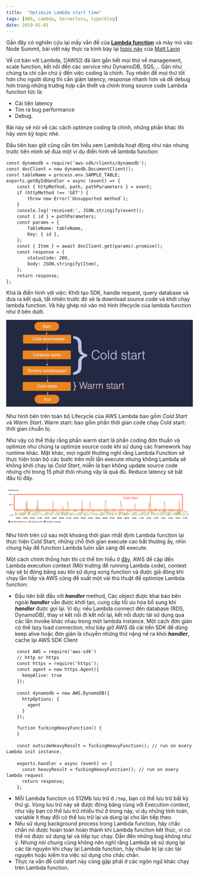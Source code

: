 ```yaml
---
title:  "Optimize Lambda start time"
tags: [AWS, Lambda, Serverless, type/blog]
date: 2019-01-01
---
```


Gần đây có nghiên cứu lại mấy vấn đề của **[Lambda function](https://aws.amazon.com/lambda/)** và mày mò vào Node
Summit, bài viết này thực ra trình bày
lại [topic này](https://vimeo.com/287511222?fbclid=IwAR31W61fC-MJcXiPdT4ywMKX-ccKiAzviQogcOaivyGpPzcj5vY16A6obCw)
của [Matt Lavin
](https://www.linkedin.com/in/mdlavin/)

Về cơ bản với Lambda, [[AWS]] đã làm gần hết mọi thứ về management, scale function, kết nối đến các service như DynamoDB,
SQS,... Gần như chúng ta chỉ cần chú ý đến việc coding là chính. Tuy nhiên để mọi thứ tốt hơn cho người dùng thì cần
giảm latency, response nhanh hơn và dễ debug hơn trong những trường hợp cần thiết và chính trong source code Lambda
function tức là:

* Cải tiện latency
* Tìm ra bug performance
* Debug.

Bài này sẽ nói về các cách optimze coding là chính, những phần khác thì hãy xem kỹ topic nhé.

Đầu tiên bao giờ cũng cần tìm hiểu xem Lambda hoạt động như nào nhưng trước tiên mình sẽ đưa một ví dụ điển hình về
lambda function:

```nodejs
const dynamodb = require('aws-sdk/clients/dynamodb');
const docClient = new dynamodb.DocumentClient();
const tableName = process.env.SAMPLE_TABLE;
exports.getByIdHandler = async (event) => {
    const { httpMethod, path, pathParameters } = event;
    if (httpMethod !== 'GET') {
        throw new Error(`Unsupported method`);
    }
    console.log('received:', JSON.stringify(event));
    const { id } = pathParameters;
    const params = {
        TableName: tableName,
        Key: { id },
    };
    const { Item } = await docClient.get(params).promise();
    const response = {
        statusCode: 200,
        body: JSON.stringify(Item),
    };
    return response;
};
```

Khá là điển hình với việc: Khởi tạo SDK, handle request, query database và đưa ra kết quả, tất nhiên trước đó sẽ là
download source code và khởi chạy lambda function. Và hãy ghép nó vào mô hình lifecycle của lambda function như ở bên
dưới.

![](../assets/img/lambda_warm_cold_start.png)

Như hình bên trên toàn bộ Lifecycle của AWS Lambda bao gồm *Cold Start* và *Warm Start*.
Warm start: bao gồm phần thời gian code chạy
Cold start: thời gian chuẩn bị.

Như vậy có thể thấy rằng phần warm start là phần coding đơn thuần và optimze như chúng ta optimze source code khi sử
dụng các framework hay runtime khác. Mặt khác, mọi người thường nghĩ rằng Lambda Function sẽ thực hiện toàn bộ các bước
trên mỗi lần execute nhưng không Lambda sẽ không khởi chạy lại *Cold Start*, miễn là bạn không update source code nhưng
chỉ trong 15 phút thôi nhưng vậy là quá đủ. Reduce latency sẽ bắt đầu từ đây.

![](../assets/img/lambda_cold_start.png)

Như hình trên cứ sau một khoảng thời gian nhất định Lambda function lại thực hiện Cold Start, những chỗ thời gian
execute cao bất thường ấy, nhìn chung hãy để function Lambda luôn sẵn sàng để execute.

Một cách chính thống hơn thì có thể tìm hiểu
ở [đây](https://docs.aws.amazon.com/lambda/latest/dg/running-lambda-code.html), AWS đề cập đến Lambda execution
context (Môi trường để running Lambda code), context này sẽ bị đóng băng sau khi sử dụng xong function và được giã đông
khi chạy lần tiếp và AWS cũng đề xuất một vài thủ thuật để optimize Lambda function:

* Đầu tiên bắt đầu với ***handler*** method, Các object được khai báo bên ngoài ***handler*** vẫn được khởi tạo, cung
  cấp tối ưu hóa bổ sung khi ***handler*** được gọi lại. Ví dụ: nếu Lambda connect đến database (RDS, DynamoDB), thay vì
  kết nối đi kết nối lại, kết nối được tái sử dụng qua các lần invoke khác nhau trong một lambda instance. Một cách đơn
  giản có thể lazy load connection, như bây giờ AWS đã cải tiến SDK để dùng keep alive hoặc đơn giản là chuyễn những thứ
  nặng nề ra khỏi ***handler***, cache lại AWS SDK Client

```
    const AWS = require('aws-sdk')
    // http or https
    const https = require('https');
    const agent = new https.Agent({
      keepAlive: true
    });
  
    const dynamodb = new AWS.DynamoDB({
      httpOptions: {
        agent
      }
    });
```

```
    fuction fuckingHeavyFunction() {
    }

    const outsideHeavyResult = fuckingHeavyFunction(); // run on every Lambda init instance.

    exports.handler = async (event) => {
      const heavyResult = fuckingHeavyFunction(); // run on every lambda request
      return response;
    };
 ```

* Mỗi Lambda function có 512Mb lưu trữ ở `/tmp`, bạn có thể lưu trữ bất kỳ thứ gì. Vùng lưu trữ này sẽ được đóng băng
  cùng với Execution context, như vậy bạn có thể lưu trữ nhiều thứ ở trong này, ví dụ những tính toán, variable ít thay
  đổi có thể lưu trữ lại và dùng lại cho lần tiếp theo.
* Nếu sử dụng background process trong Lambda function, hãy chắc chắn nó được hoàn toàn hoàn thành khi Lambda function
  kết thúc, vì có thể nó được sử dụng lại và tiếp tục chạy. Dẫn đến những bug không như ý.
  Nhưng nói chung cũng không nên nghĩ rằng Lambda sẽ sử dụng lại các tài nguyên khi chạy lại Lambda function, hãy chuẩn
  bị lại các tài nguyên hoặc kiểm tra việc sử dụng cho chắc chắn.
* Thực ra vấn đề cold start này cũng gặp phải ở các ngôn ngữ khác chạy trên Lambda function.